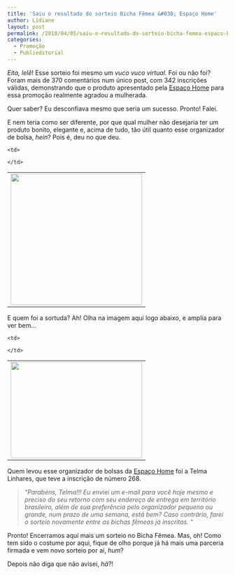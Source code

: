 ```yaml
---
title: 'Saiu o resultado do sorteio Bicha Fêmea &#038; Espaço Home'
author: Lidiane
layout: post
permalink: /2010/04/05/saiu-o-resultado-do-sorteio-bicha-femea-espaco-home/
categories:
  - Promoção
  - Publieditorial
---
```

_Eita, lelê_! Esse sorteio foi mesmo um _vuco vuco virtual_. Foi ou não foi? Foram mais de 370 comentários num único post, com 342 inscrições válidas, demonstrando que o produto apresentado pela <a href="http://www.espacohome.com.br/" target="_blank" rel="noopener noreferrer">Espaço Home</a> para essa promoção realmente agradou a mulherada.

Quer saber? Eu desconfiava mesmo que seria um sucesso. Pronto! Falei.

<!--more-->

E nem teria como ser diferente, por que qual mulher não desejaria ter um produto bonito, elegante e, acima de tudo, tão útil quanto esse organizador de bolsa, _hein_? Pois é, deu no que deu.

<table align="center">
  <tr>
    <td>
      <a href="https://www.trololodemulher.com.br/2010/02/img_resize3.jpg"><img class="aligncenter size-medium wp-image-4366" title="img_resize[3]" src="https://www.trololodemulher.com.br/2010/02/img_resize3-300x300.jpg" alt="" width="300" height="300" /></a>
    </td>
    
    <td>
       
    </td>
  </tr>
</table>

E quem foi a sortuda? Ah! Olha na imagem aqui logo abaixo, e amplia para ver bem…

<table align="center">
  <tr>
    <td>
      <a href="https://www.trololodemulher.com.br/2010/04/Sorteio-Bicha-Femea-Espaco-Home.jpg"><img class="aligncenter size-medium wp-image-4505" title="Sorteio Bicha Fêmea & Espaço Home" src="https://www.trololodemulher.com.br/2010/04/Sorteio-Bicha-Femea-Espaco-Home-300x220.jpg" alt="" width="300" height="220" /></a>
    </td>
    
    <td>
       
    </td>
  </tr>
</table>

Quem levou esse organizador de bolsas da <a href="http://www.espacohome.com.br/" target="_blank" rel="noopener noreferrer">Espaço Home</a> foi a Telma Linhares, que teve a inscrição de número 268.

> “_Parabéns, Telma!!! Eu enviei um e-mail para você hoje mesmo e preciso do seu retorno com seu endereço de entrega em território brasileiro, além de sua preferência pelo organizador pequeno ou grande, num prazo de uma semana, está bem? Caso contrário, farei o sorteio novamente entre as bichas fêmeas já inscritas._ “

Pronto! Encerramos aqui mais um sorteio no Bicha Fêmea. Mas, oh! Como tem sido o costume por aqui, fique de olho porque já há mais uma parceria firmada e vem novo sorteio por aí, _hum_?

Depois não diga que não avisei, _hã_?!